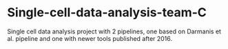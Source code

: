 # Single-cell-data-analysis-team-C
Single cell data analysis project with 2 pipelines, one based on Darmanis et al. pipeline and one with newer tools published after 2016. 
